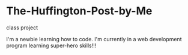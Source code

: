# The-Huffington-Post-by-Me
class project

I'm a newbie learning how to code. 
I'm currently in a web development program learning super-hero skills!!!

